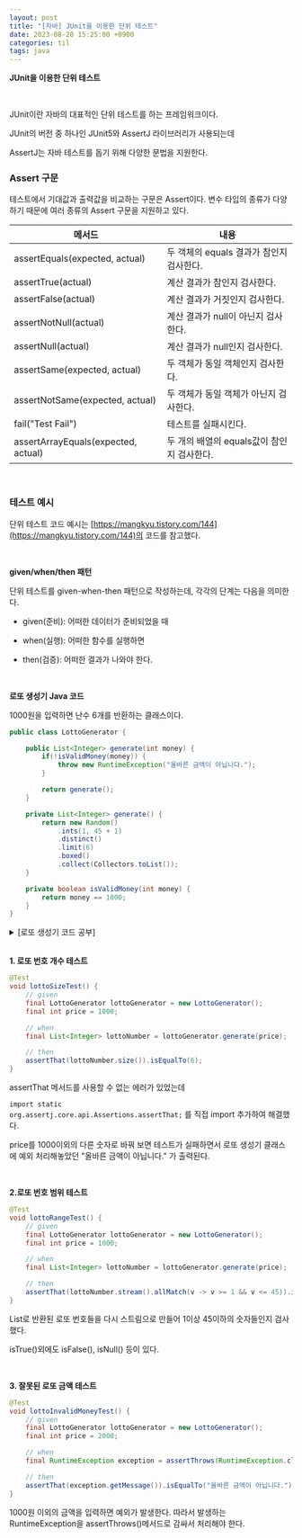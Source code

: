```yaml
---
layout: post
title: "[자바] JUnit을 이용한 단위 테스트"
date: 2023-08-28 15:25:00 +0900
categories: til
tags: java
---
```


**JUnit을 이용한 단위 테스트**

<br>

JUnit이란 자바의 대표적인 단위 테스트를 하는 프레임워크이다.

JUnit의 버전 중 하나인 JUnit5와 AssertJ 라이브러리가 사용되는데

AssertJ는 자바 테스트를 돕기 위해 다양한 문법을 지원한다.

### Assert 구문

테스트에서 기대값과 출력값을 비교하는 구문은 Assert이다. 변수 타입의 종류가 다양하기 때문에 여러 종류의 Assert 구문을 지원하고 있다.

| 메서드                              | 내용                                       |
| ----------------------------------- | ------------------------------------------ |
| assertEquals(expected, actual)      | 두 객체의 equals 결과가 참인지 검사한다.   |
| assertTrue(actual)                  | 계산 결과가 참인지 검사한다.               |
| assertFalse(actual)                 | 계산 결과가 거짓인지 검사한다.             |
| assertNotNull(actual)               | 계산 결과가 null이 아닌지 검사한다.        |
| assertNull(actual)                  | 계산 결과가 null인지 검사한다.             |
| assertSame(expected, actual)        | 두 객체가 동일 객체인지 검사한다.          |
| assertNotSame(expected, actual)     | 두 객체가 동일 객체가 아닌지 검사한다.     |
| fail("Test Fail")                   | 테스트를 실패시킨다.                       |
| assertArrayEquals(expected, actual) | 두 개의 배열의 equals값이 참인지 검사한다. |

<br>

### 테스트 예시

단위 테스트 코드 예시는 [https://mangkyu.tistory.com/144](https://mangkyu.tistory.com/144)의 코드를 참고했다.

<br>

**given/when/then 패턴**

단위 테스트를 given-when-then 패턴으로 작성하는데, 각각의 단계는 다음을 의미한다.

- given(준비): 어떠한 데이터가 준비되었을 때

- when(실행): 어떠한 함수를 실행하면

- then(검증): 어떠한 결과가 나와야 한다.

<br>

**로또 생성기 Java 코드**

1000원을 입력하면 난수 6개를 반환하는 클래스이다.

```java
public class LottoGenerator {

	public List<Integer> generate(int money) {
		if(!isValidMoney(money)) {
			throw new RuntimeException("올바른 금액이 아닙니다.");
		}

		return generate();
	}

	private List<Integer> generate() {
		return new Random()
			.ints(1, 45 + 1)
			.distinct()
			.limit(6)
			.boxed()
			.collect(Collectors.toList());
	}

	private boolean isValidMoney(int money) {
		return money == 1000;
	}
}
```

<details>
<summary>[로또 생성기 코드 공부]</summary>
<div markdown="1">

1000이 아닌 다른 수가 입력됐을 때는 강제로 예외를 발생시킨다.

```java
if(!isValidMoney(money)) {
    throw new RuntimeException("올바른 금액이 아닙니다.");
}
```

generate 메서드에서는 1~45까지의 숫자 6개를 중복없이 뽑아 리스트로 만들어 반환한다.

Random클래스의 난수 스트림을 생성하는 방법으로 <code>Random.ints(start, end + 1)</code>를 사용했고,

중복을 없이 뽑기 위해 <code>distinct()</code>를, 개수 제한을 위해 <code>.limit(num)</code>를 사용했다.

int 자체로는 Collection에 담지 못하기 때문에 <code>boxed()</code>를 사용하여 박싱과정을 거쳐 list에 담았다.

</div>
</details>

<br>

**1. 로또 번호 개수 테스트**

```java
@Test
void lottoSizeTest() {
    // given
    final LottoGenerator lottoGenerator = new LottoGenerator();
    final int price = 1000;

    // when
    final List<Integer> lottoNumber = lottoGenerator.generate(price);

    // then
    assertThat(lottoNumber.size()).isEqualTo(6);
}
```

assertThat 메서드를 사용할 수 없는 에러가 있었는데

<code>import static org.assertj.core.api.Assertions.assertThat;</code> 를 직접 import 추가하여 해결했다.

price를 1000이외의 다른 숫자로 바꿔 보면 테스트가 실패하면서 로또 생성기 클래스에 예외 처리해놓았던 "올바른 금액이 아닙니다." 가 출력된다.

<br>

**2.로또 번호 범위 테스트**

```java
@Test
void lottoRangeTest() {
    // given
    final LottoGenerator lottoGenerator = new LottoGenerator();
    final int price = 1000;

    // when
    final List<Integer> lottoNumber = lottoGenerator.generate(price);

    // then
    assertThat(lottoNumber.stream().allMatch(v -> v >= 1 && v <= 45)).isTrue();
}
```

List로 반환된 로또 번호들을 다시 스트림으로 만들어 1이상 45이하의 숫자들인지 검사했다.

isTrue()외에도 isFalse(), isNull() 등이 있다.

<br>

**3. 잘못된 로또 금액 테스트**

```java
@Test
void lottoInvalidMoneyTest() {
    // given
    final LottoGenerator lottoGenerator = new LottoGenerator();
    final int price = 2000;

    // when
    final RuntimeException exception = assertThrows(RuntimeException.class, () -> lottoGenerator.generate(price));

    // then
    assertThat(exception.getMessage()).isEqualTo("올바른 금액이 아닙니다.");
}
```

1000원 이외의 금액을 입력하면 예외가 발생한다. 따라서 발생하는 RuntimeException을 assertThrows()메서드로 감싸서 처리해야 한다.
